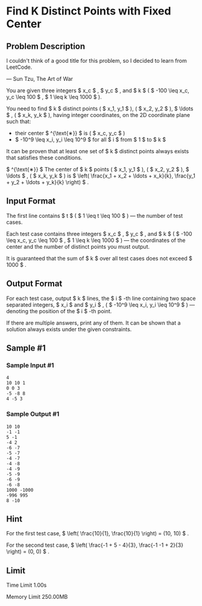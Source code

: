 # Find K Distinct Points with Fixed Center

## Problem Description

I couldn't think of a good title for this problem, so I decided to learn from LeetCode.

— Sun Tzu, The Art of War



You are given three integers $ x_c $ , $ y_c $ , and $ k $ ( $ -100 \leq x_c, y_c \leq 100 $ , $ 1 \leq k \leq 1000 $ ).

You need to find $ k $ distinct points ( $ x_1, y_1 $ ), ( $ x_2, y_2 $ ), $ \ldots $ , ( $ x_k, y_k $ ), having integer coordinates, on the 2D coordinate plane such that:

- their center $ ^{\text{∗}} $ is ( $ x_c, y_c $ )
- $ -10^9 \leq x_i, y_i \leq 10^9 $ for all $ i $ from $ 1 $ to $ k $

It can be proven that at least one set of $ k $ distinct points always exists that satisfies these conditions.

 $ ^{\text{∗}} $ The center of $ k $ points ( $ x_1, y_1 $ ), ( $ x_2, y_2 $ ), $ \ldots $ , ( $ x_k, y_k $ ) is $ \left( \frac{x_1 + x_2 + \ldots + x_k}{k}, \frac{y_1 + y_2 + \ldots + y_k}{k} \right) $ .

## Input Format

The first line contains $ t $ ( $ 1 \leq t \leq 100 $ ) — the number of test cases.

Each test case contains three integers $ x_c $ , $ y_c $ , and $ k $ ( $ -100 \leq x_c, y_c \leq 100 $ , $ 1 \leq k \leq 1000 $ ) — the coordinates of the center and the number of distinct points you must output.

It is guaranteed that the sum of $ k $ over all test cases does not exceed $ 1000 $ .

## Output Format

For each test case, output $ k $ lines, the $ i $ -th line containing two space separated integers, $ x_i $ and $ y_i $ , ( $ -10^9 \leq x_i, y_i \leq 10^9 $ ) — denoting the position of the $ i $ -th point.

If there are multiple answers, print any of them. It can be shown that a solution always exists under the given constraints.

## Sample #1

### Sample Input #1

```
4
10 10 1
0 0 3
-5 -8 8
4 -5 3
```

### Sample Output #1

```
10 10
-1 -1
5 -1
-4 2
-6 -7
-5 -7
-4 -7
-4 -8
-4 -9
-5 -9
-6 -9
-6 -8
1000 -1000
-996 995
8 -10
```

## Hint

For the first test case, $ \left( \frac{10}{1}, \frac{10}{1} \right) = (10, 10) $ .

For the second test case, $ \left( \frac{-1 + 5 - 4}{3}, \frac{-1 -1 + 2}{3} \right) = (0, 0) $ .

## Limit



Time Limit
1.00s

Memory Limit
250.00MB
